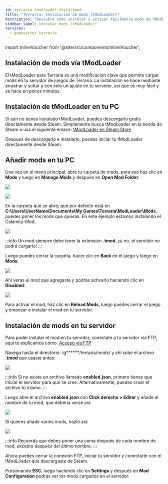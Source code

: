 ```yaml
---
id: terraria-tmodloader-installmod
title: "Terraria: Instalación de mods (tModLoader)"
description: "Descubre cómo instalar y activar fácilmente mods de tModLoader para Terraria y mejora tu experiencia de juego → Aprende más ahora"
sidebar_label: Instalar mods (tModLoader)
services:
  - gameserver-terraria
---
```


import InlineVoucher from '@site/src/components/InlineVoucher';

<InlineVoucher />

## Instalación de mods vía tModLoader

El tModLoader para Terraria es una modificación clave que permite cargar mods en tu servidor de juegos de Terraria. La instalación se hace mediante arrastrar y soltar y con solo un ajuste en tu servidor, así que es muy fácil y se hace en pocos minutos.


## Instalación de tModLoader en tu PC

Si aún no tienes instalado tModLoader, puedes descargarlo gratis directamente desde Steam. Simplemente busca tModLoader en la tienda de Steam o usa el siguiente enlace: [tModLoader en Steam Store](https://store.steampowered.com/app/1281930/tModLoader/)

Después de descargarlo e instalarlo, puedes iniciar tu tModLoader directamente desde Steam.

## Añadir mods en tu PC

Una vez en el menú principal, abre tu carpeta de mods, para eso haz clic en **Mods** y luego en **Manage Mods** y después en **Open Mod Folder**:

![](https://screensaver01.zap-hosting.com/index.php/s/KYXqfC3oaFeti3t/preview)

![](https://screensaver01.zap-hosting.com/index.php/s/sPbWCz9KiY6n9dN/preview)

En la carpeta que se abre, que por defecto está en **C:\Users\UserName\Documents\My Games\Terraria\ModLoader\Mods**, puedes poner los mods que quieras.
En este ejemplo estamos instalando el Calamity-Mod.

![](https://screensaver01.zap-hosting.com/index.php/s/bbXjf6JpMKC6jzq/preview)

:::info
Un mod siempre debe tener la extensión **.tmod**, ¡si no, el servidor no podrá cargarlo!
:::

Luego puedes cerrar la carpeta, hacer clic en **Back** en el juego y luego en **Mods**:

![](https://screensaver01.zap-hosting.com/index.php/s/95y5k6AfobCJJed/preview)

Ahí verás el mod que agregaste y podrás activarlo haciendo clic en **Disabled**:

![](https://screensaver01.zap-hosting.com/index.php/s/dCbgnKbeWkr2JeY/preview)

Para activar el mod, haz clic en **Reload Mods**, luego puedes cerrar el juego y empezar a instalar el mod en tu servidor.


## Instalación de mods en tu servidor

Para poder instalar el mod en tu servidor, conéctate a tu servidor vía FTP, aquí te explicamos cómo: [Acceso vía FTP](gameserver-ftpaccess.md)

Navega hasta el directorio: /g******/terraria/mods/ y ahí sube el archivo **.tmod** que usaste antes:

![](https://screensaver01.zap-hosting.com/index.php/s/7NtFqes4g9JfQLW/preview)

:::info
Si no existe un archivo llamado **enabled.json**, primero tienes que iniciar el servidor para que se cree. Alternativamente, puedes crear el archivo tú mismo.
:::

Luego abre el archivo **enabled.json** con **Click derecho > Editar** y añade el nombre de tu mod, que debería verse así:

![](https://screensaver01.zap-hosting.com/index.php/s/FECRXyNGsNNwadd/preview)

Si quieres añadir varios mods, hazlo así:

![](https://screensaver01.zap-hosting.com/index.php/s/dtSqazRiH6zBRqD/preview)

:::info
Recuerda que debes poner una coma después de cada nombre de mod, excepto después del último nombre.
:::

Ahora puedes cerrar la conexión FTP, iniciar tu servidor y conectarte con el tModLoader que descargaste de Steam.

Presionando **ESC**, luego haciendo clic en **Settings** y después en **Mod Configuration** podrás ver los mods cargados en el servidor:

<InlineVoucher />